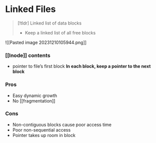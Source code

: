 # Linked Files

> [!tldr] Linked list of data blocks
> * Keep a linked list of all free blocks

![[Pasted image 20231210105944.png]]
### [[Inode]] contents
* pointer to file’s first block
**In each block, keep a pointer to the next block**

### Pros
*  Easy dynamic growth
* No [[fragmentation]]
### Cons
* Non-contiguous blocks cause poor access time
* Poor non-sequential access
* Pointer takes up room in block